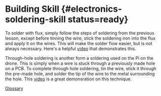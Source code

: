 # Building Skill {#electronics-soldering-skill status=ready}

<!-- gwnote: it would be nice to explain the concepts introduced in the teacher book such as oxidation, flux, temperature; ie soldering theory-->
To solder with flux, simply follow the steps of soldering from the previous lesson, except before tinning the wire, stick the soldering iron into the flux and apply it on the wires. This will make the solder flow easier, but is not always necessary. Here's a helpful [video](https://www.youtube.com/watch?v=3Z8CzB4BYJA) that demonstrates this.
<!-- gwnote: In above paragraph: do we want students sticking the soldering iron into the flux or coating the metal components with flux? -->
Through-hole soldering is another form a soldering used on the Pi on the drone. This is simply when a wire is stuck through a previously made hole on a PCB. To complete through hole soldering, tin the wire, stick it through the pre-made hole, and solder the tip of the wire to the metal surrounding the hole. This [video](https://www.youtube.com/watch?v=vAx89WhpZ3k) is a great demonsration on this technique.
<!-- gwnote: would like to see instructions/tutorials on the three types of soldering techniques used in the drone build: through-hole, wire-to-wire, wire-to-pad -->

[Glossary](https://docs.google.com/document/d/1LJzESfH8VnLDAitNTwwa-iDZs-zY-KM2v1EuWFoLz6A/edit?usp=sharing)
